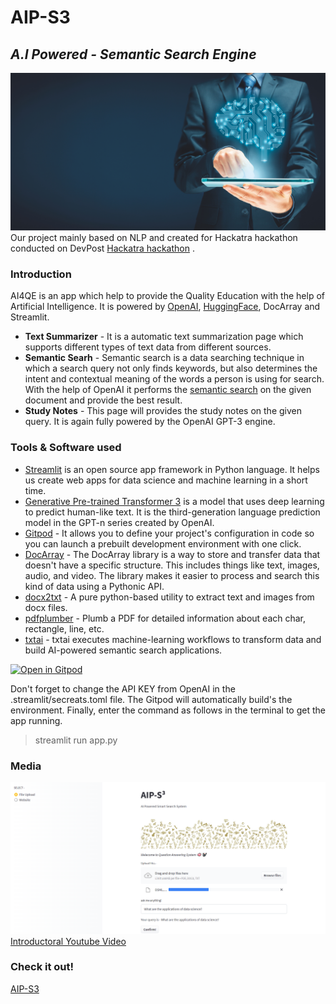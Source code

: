 # AIP-S3
## *A.I Powered - Semantic Search Engine*
![enter image description here](https://github.com/nayanukande/AIP-S3/blob/main/asserts/banner_image.jpg)
Our project mainly based on NLP and created for Hackatra hackathon conducted on DevPost [Hackatra hackathon](https://hackatra.devpost.com/) .

### Introduction
AI4QE is an app which help to provide the Quality Education with the help of Artificial Intelligence.  It is powered by [OpenAI](https://openai.com/), [HuggingFace](https://huggingface.co/), DocArray and Streamlit. 

 - **Text Summarizer** - It is a automatic text summarization page which supports different types of text data from different sources.
 - **Semantic Searh** - Semantic search is a data searching technique in which a search query not only finds keywords, but also determines the intent and contextual meaning of the words a person is using for search. With the help of OpenAI it performs the [semantic search](https://beta.openai.com/docs/guides/search) on the given document and provide the best result.
 - **Study Notes** - This page will provides the study notes on the given query.  It is again fully powered by the OpenAI GPT-3 engine. 

### Tools & Software used

 - [Streamlit](https://streamlit.io/) is an open source app framework in Python language. It helps us create web apps for data science and machine learning in a short time.
 - [Generative Pre-trained Transformer 3](https://beta.openai.com/docs/engines/gpt-3) is a model that uses deep learning to predict human-like text. It is the third-generation language prediction model in the GPT-n series created by OpenAI.
 - [Gitpod](https://www.gitpod.io/) - It allows you to define your project's configuration in code so you can launch a prebuilt development environment with one click.
 - [DocArray](https://docarray.jina.ai/) - The DocArray library is a way to store and transfer data that doesn't have a specific structure. This includes things like text, images, audio, and video. The library makes it easier to process and search this kind of data using a Pythonic API.
 - [docx2txt](https://pypi.org/project/docx2txt/) - A pure python-based utility to extract text and images from docx files.
 - [pdfplumber](https://pypi.org/project/pdfplumber/0.1.2/) - Plumb a PDF for detailed information about each char, rectangle, line, etc.
 - [txtai](https://github.com/neuml/txtai) - txtai executes machine-learning workflows to transform data and build AI-powered semantic search applications.

[![Open in Gitpod](https://gitpod.io/button/open-in-gitpod.svg)](https://gitpod.io/#https://github.com/ekatraone/AI4QE)

Don't forget to change the API KEY from OpenAI in the .streamlit/secreats.toml file. The Gitpod will automatically build's the environment. Finally, enter the command as follows in the terminal to get the app running.
>    streamlit run app.py
### Media
![Homepage](https://github.com/nayanukande/AIP-S3/blob/main/asserts/result_image.png) 
[Introductoral Youtube Video](https://www.youtube.com/watch?v=D8wwWPzE_mY)

### Check it out!
[AIP-S3](https://huggingface.co/spaces/rushi29/AIP_pdf)
